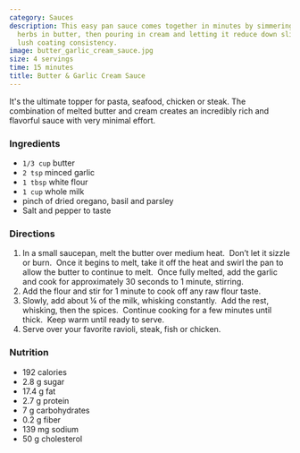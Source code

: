 ```yaml
---
category: Sauces
description: This easy pan sauce comes together in minutes by simmering garlic and
  herbs in butter, then pouring in cream and letting it reduce down slightly for a
  lush coating consistency.
image: butter_garlic_cream_sauce.jpg
size: 4 servings
time: 15 minutes
title: Butter & Garlic Cream Sauce
---
```


It's the ultimate topper for pasta, seafood, chicken or steak. The combination of melted butter and cream creates an incredibly rich and flavorful sauce with very minimal effort.

### Ingredients

* `1/3 cup` butter
* `2 tsp` minced garlic
* `1 tbsp` white flour
* `1 cup` whole milk
* pinch of dried oregano, basil and parsley
* Salt and pepper to taste

### Directions

1. In a small saucepan, melt the butter over medium heat.  Don’t let it sizzle or burn.  Once it begins to melt, take it off the heat and swirl the pan to allow the butter to continue to melt.  Once fully melted, add the garlic and cook for approximately 30 seconds to 1 minute, stirring.
2. Add the flour and stir for 1 minute to cook off any raw flour taste.
3. Slowly, add about ¼ of the milk, whisking constantly.  Add the rest, whisking, then the spices.  Continue cooking for a few minutes until thick.  Keep warm until ready to serve.
4. Serve over your favorite ravioli, steak, fish or chicken.

### Nutrition

* 192 calories
*  2.8 g sugar
*  17.4 g fat
*  2.7 g protein
*  7 g carbohydrates
*  0.2 g fiber
*  139 mg sodium
*  50 g cholesterol